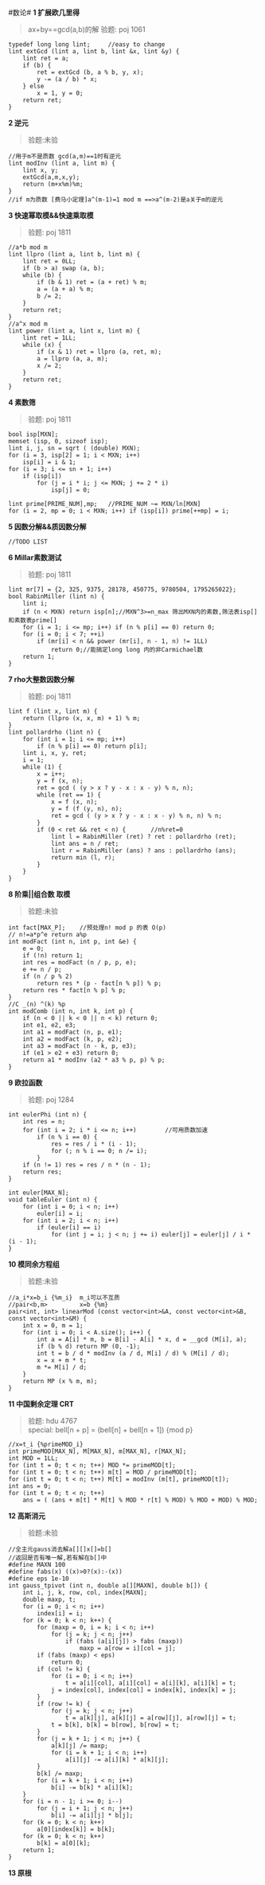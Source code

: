#数论#
**1 扩展欧几里得**
>ax+by==gcd(a,b)的解
>验题: poj 1061

	typedef long long lint;		//easy to change
	lint extGcd (lint a, lint b, lint &x, lint &y) {
		lint ret = a;
		if (b) {
			ret = extGcd (b, a % b, y, x);
			y -= (a / b) * x;
		} else
			x = 1, y = 0;
		return ret;
	}

**2 逆元**
>验题:未验

	//用于m不是质数 gcd(a,m)==1时有逆元
	lint modInv (lint a, lint m) {
		lint x, y;
		extGcd(a,m,x,y);
		return (m+x%m)%m;
	}
	//if m为质数 [费马小定理]a^(m-1)=1 mod m ==>a^(m-2)是a关于m的逆元

**3 快速幂取模&&快速乘取模**
>验题: poj 1811

	//a*b mod m
	lint llpro (lint a, lint b, lint m) {
		lint ret = 0LL;
		if (b > a) swap (a, b);
		while (b) {
			if (b & 1) ret = (a + ret) % m;
			a = (a + a) % m;
			b /= 2;
		}
		return ret;
	}
	//a^x mod m
	lint power (lint a, lint x, lint m) {
		lint ret = 1LL;
		while (x) {
			if (x & 1) ret = llpro (a, ret, m);
			a = llpro (a, a, m);
			x /= 2;
		}
		return ret;
	}

**4 素数筛**
>验题: poj 1811

	bool isp[MXN];
	memset (isp, 0, sizeof isp);
	lint i, j, sn = sqrt ( (double) MXN);
	for (i = 3, isp[2] = 1; i < MXN; i++)
		isp[i] = i & 1;
	for (i = 3; i <= sn + 1; i++)
		if (isp[i])
			for (j = i * i; j <= MXN; j += 2 * i)
				isp[j] = 0;
	
	lint prime[PRIME_NUM],mp;	//PRIME_NUM ~= MXN/ln[MXN]
	for (i = 2, mp = 0; i < MXN; i++) if (isp[i]) prime[++mp] = i;
	
**5 因数分解&&质因数分解**

	//TODO LIST

**6 Millar素数测试**
>验题: poj 1811

	lint mr[7] = {2, 325, 9375, 28178, 450775, 9780504, 1795265022};
	bool RabinMiller (lint n) {
		lint i;
		if (n < MXN) return isp[n];//MXN^3>=n_max 筛出MXN内的素数,筛法表isp[]和素数表prime[]
		for (i = 1; i <= mp; i++) if (n % p[i] == 0) return 0;
		for (i = 0; i < 7; ++i)
			if (mr[i] < n && power (mr[i], n - 1, n) != 1LL)
				return 0;//能搞定long long 内的非Carmichael数
		return 1;
	}

**7 rho大整数因数分解**
>验题: poj 1811

	lint f (lint x, lint m) {
		return (llpro (x, x, m) + 1) % m;
	}
	lint pollardrho (lint n) {
		for (int i = 1; i <= mp; i++)
			if (n % p[i] == 0) return p[i];
		lint i, x, y, ret;
		i = 1;
		while (1) {
			x = i++;
			y = f (x, n);
			ret = gcd ( (y > x ? y - x : x - y) % n, n);
			while (ret == 1) {
				x = f (x, n);
				y = f (f (y, n), n);
				ret = gcd ( (y > x ? y - x : x - y) % n, n) % n;
			}
			if (0 < ret && ret < n) {		//n%ret=0
				lint l = RabinMiller (ret) ? ret : pollardrho (ret);
				lint ans = n / ret;
				lint r = RabinMiller (ans) ? ans : pollardrho (ans);
				return min (l, r);
			}
		}
	}

**8 阶乘||组合数 取模**
>验题:未验

	int fact[MAX_P];	//预处理n! mod p 的表 O(p)
	// n!=a*p^e return a%p
	int modFact (int n, int p, int &e) {
		e = 0;
		if (!n) return 1;
		int res = modFact (n / p, p, e);
		e += n / p;
		if (n / p % 2)
			return res * (p - fact[n % p]) % p;
		return res * fact[n % p] % p;
	}
	//C _(n) ^(k) %p
	int modComb (int n, int k, int p) {
		if (n < 0 || k < 0 || n < k) return 0;
		int e1, e2, e3;
		int a1 = modFact (n, p, e1);
		int a2 = modFact (k, p, e2);
		int a3 = modFact (n - k, p, e3);
		if (e1 > e2 + e3) return 0;
		return a1 * modInv (a2 * a3 % p, p) % p;
	}

**9 欧拉函数**
	
>验题: poj 1284

	int eulerPhi (int n) {
		int res = n;
		for (int i = 2; i * i <= n; i++)		//可用质数加速
			if (n % i == 0) {
				res = res / i * (i - 1);
				for (; n % i == 0; n /= i);
			}
		if (n != 1) res = res / n * (n - 1);
		return res;
	}

	int euler[MAX_N];
	void tableEuler (int n) {
		for (int i = 0; i < n; i++)
			euler[i] = i;
		for (int i = 2; i < n; i++)
			if (euler[i] == i)
				for (int j = i; j < n; j += i) euler[j] = euler[j] / i * (i - 1);
	}

**10 模同余方程组**
>验题:未验

	//a_i*x=b_i {%m_i}  m_i可以不互质
	//pair<b,m>			x=b {%m}
	pair<int, int> linearMod (const vector<int>&A, const vector<int>&B, const vector<int>&M) {
		int x = 0, m = 1;
		for (int i = 0; i < A.size(); i++) {
			int a = A[i] * m, b = B[i] - A[i] * x, d = __gcd (M[i], a);
			if (b % d) return MP (0, -1);
			int t = b / d * modInv (a / d, M[i] / d) % (M[i] / d);
			x = x + m * t;
			m *= M[i] / d;
		}
		return MP (x % m, m);
	}

**11 中国剩余定理 CRT**
>验题: hdu 4767<br>
>special: bell[n + p] = (bell[n] + bell[n + 1]) {mod p}

	//x=t_i {%primeMOD_i}
	int primeMOD[MAX_N], M[MAX_N], m[MAX_N], r[MAX_N];
	int MOD = 1LL;
	for (int t = 0; t < n; t++) MOD *= primeMOD[t];
	for (int t = 0; t < n; t++) m[t] = MOD / primeMOD[t];
	for (int t = 0; t < n; t++) M[t] = modInv (m[t], primeMOD[t]);
	int ans = 0;
	for (int t = 0; t < n; t++)
		ans = ( (ans + m[t] * M[t] % MOD * r[t] % MOD) % MOD + MOD) % MOD;

**12 高斯消元**
>验题:未验

	//全主元gauss消去解a[][]x[]=b[]
	//返回是否有唯一解,若有解在b[]中
	#define MAXN 100
	#define fabs(x) ((x)>0?(x):-(x))
	#define eps 1e-10
	int gauss_tpivot (int n, double a[][MAXN], double b[]) {
		int i, j, k, row, col, index[MAXN];
		double maxp, t;
		for (i = 0; i < n; i++)
			index[i] = i;
		for (k = 0; k < n; k++) {
			for (maxp = 0, i = k; i < n; i++)
				for (j = k; j < n; j++)
					if (fabs (a[i][j]) > fabs (maxp))
						maxp = a[row = i][col = j];
			if (fabs (maxp) < eps)
				return 0;
			if (col != k) {
				for (i = 0; i < n; i++)
					t = a[i][col], a[i][col] = a[i][k], a[i][k] = t;
				j = index[col], index[col] = index[k], index[k] = j;
			}
			if (row != k) {
				for (j = k; j < n; j++)
					t = a[k][j], a[k][j] = a[row][j], a[row][j] = t;
				t = b[k], b[k] = b[row], b[row] = t;
			}
			for (j = k + 1; j < n; j++) {
				a[k][j] /= maxp;
				for (i = k + 1; i < n; i++)
					a[i][j] -= a[i][k] * a[k][j];
			}
			b[k] /= maxp;
			for (i = k + 1; i < n; i++)
				b[i] -= b[k] * a[i][k];
		}
		for (i = n - 1; i >= 0; i--)
			for (j = i + 1; j < n; j++)
				b[i] -= a[i][j] * b[j];
		for (k = 0; k < n; k++)
			a[0][index[k]] = b[k];
		for (k = 0; k < n; k++)
			b[k] = a[0][k];
		return 1;
	}

**13 原根**